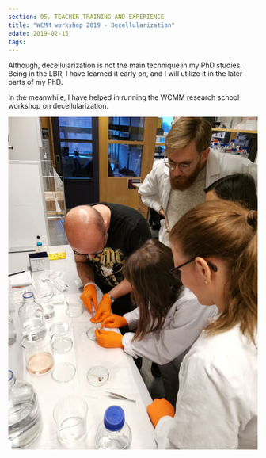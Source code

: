 ```yaml
---
section: 05. TEACHER TRAINING AND EXPERIENCE
title: "WCMM workshop 2019 - Decellularization"
edate: 2019-02-15
tags:
---
```

Although, decellularization is not the main technique in my PhD studies. Being in the LBR, I have learned it early on, and I will utilize it in the later parts of my PhD. 

In the meanwhile, I have helped in running the WCMM research school workshop on decellularization.

![WCMM](/assets/img/WCMM-decell2.jpg)